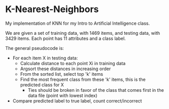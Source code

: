 # K-Nearest-Neighbors
My implementation of KNN for my Intro to Artificial Intelligence class.

We are given a set of training data, with 1469 items, and testing data, with 3429 items.
Each point has 11 attributes and a class label.

The general pseudocode is:
- For each item X in testing data:
  - Calculate distance to each point Xi in training data
  - Argsort these distances in increasing order
  - From the sorted list, select top 'k' items
  - Find the most frequent class from these 'k' items, this is the predicted class for X
    - Ties should be broken in favor of the class that comes first in the data file (point with lowest index)
- Compare predicted label to true label, count correct/incorrect
